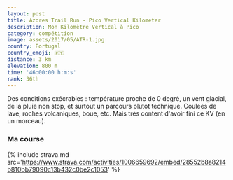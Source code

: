 ```yaml
---
layout: post
title: Azores Trail Run - Pico Vertical Kilometer
description: Mon Kilomètre Vertical à Pico
category: compétition
image: assets/2017/05/ATR-1.jpg
country: Portugal
country_emoji: 🇵🇹
distance: 3 km
elevation: 800 m
time: '46:00:00 h:m:s'
rank: 36th
---
```


Des conditions exécrables : température proche de 0 degré, un vent glacial, de
la pluie non stop, et surtout un parcours plutôt technique. Coulées de lave,
roches volcaniques, boue, etc. Mais très content d'avoir fini ce KV (en un
morceau).

### Ma course

{% include strava.md src='https://www.strava.com/activities/1006659692/embed/28552b8a8214b810bb79090c13b432c0be2c1053' %}
